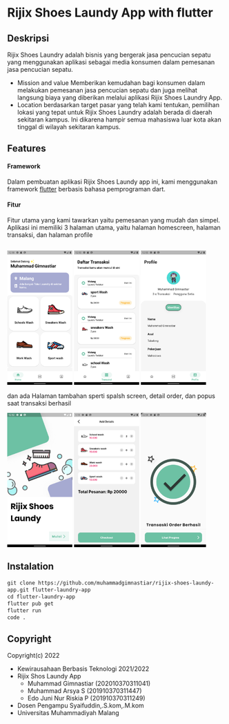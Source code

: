 # Rijix Shoes Laundy App with flutter

## Deskripsi
Rijix Shoes Laundry adalah bisnis yang bergerak jasa pencucian sepatu yang menggunakan aplikasi sebagai media konsumen dalam pemesanan jasa pencucian sepatu.
- Mission and value
	Memberikan kemudahan bagi konsumen dalam melakukan pemesanan jasa pencucian sepatu dan juga melihat langsung biaya yang diberikan melalui aplikasi Rijix Shoes Laundry App.
- Location
	berdasarkan target pasar yang telah kami tentukan, pemilihan lokasi yang tepat untuk Rijix Shoes Laundry adalah berada di daerah sekitaran kampus. Ini dikarena hampir semua mahasiswa luar kota akan tinggal di wilayah sekitaran kampus.


## Features
#### Framework
Dalam pembuatan aplikasi Rijix Shoes Laundy app ini, kami menggunakan framework [flutter](https://flutter.dev/) berbasis bahasa pemprograman dart.

#### Fitur
Fitur utama yang kami tawarkan yaitu pemesanan yang mudah dan simpel. Aplikasi ini memiliki 3 halaman utama, yaitu halaman homescreen, halaman transaksi, dan halaman profile
<p style="float: left;">
  <img src="https://github.com/muhammadgimnastiar/rijix-shoes-laundy-app/blob/main/screenshots/home.png" width="30%" />
  <img src="https://github.com/muhammadgimnastiar/rijix-shoes-laundy-app/blob/main/screenshots/transaksi.png" width="30%" />
  <img src="https://github.com/muhammadgimnastiar/rijix-shoes-laundy-app/blob/main/screenshots/profile.png" width="30%" />
  
</p>

dan ada Halaman tambahan sperti spalsh screen, detail order, dan popus saat transaksi berhasil
<p style="floar: left;">
	<img src="https://github.com/muhammadgimnastiar/rijix-shoes-laundy-app/blob/main/screenshots/splash_screen.png" width="30%"/>
	<img src="https://github.com/muhammadgimnastiar/rijix-shoes-laundy-app/blob/main/screenshots/order_detail.png" width="30%"/>
	<img src="https://github.com/muhammadgimnastiar/rijix-shoes-laundy-app/blob/main/screenshots/succes_order.png" width="30%"/>
</p>

## Instalation

```
git clone https://github.com/muhammadgimnastiar/rijix-shoes-laundy-app.git flutter-laundry-app
cd flutter-laundry-app
flutter pub get
flutter run
code .
```

## Copyright
Copyright(c) 2022
* Kewirausahaan Berbasis Teknologi 2021/2022
* Rijix Shos Laundy App<br>
  *	Muhammad Gimnastiar 		(202010370311041)<br>
  *	Muhammad Arsya S       (201910370311447) <br>
  *	Edo Juni Nur Riskia P    (201910370311249) <br>
* Dosen Pengampu Syaifuddin,.S.kom,.M.kom
* Universitas Muhammadiyah Malang






